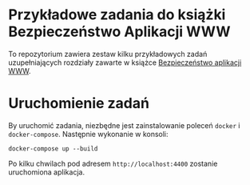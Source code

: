 # Przykładowe zadania do książki Bezpieczeństwo Aplikacji WWW

To repozytorium zawiera zestaw kilku przykładowych zadań uzupełniających rozdziały
zawarte w książce [Bezpieczeństwo aplikacji WWW](https://ksiazka.sekurak.pl/).

# Uruchomienie zadań

By uruchomić zadania, niezbędne jest zainstalowanie poleceń `docker` i `docker-compose`. Następnie wykonanie w konsoli:

```
docker-compose up --build
```

Po kilku chwilach pod adresem `http://localhost:4400` zostanie uruchomiona aplikacja.